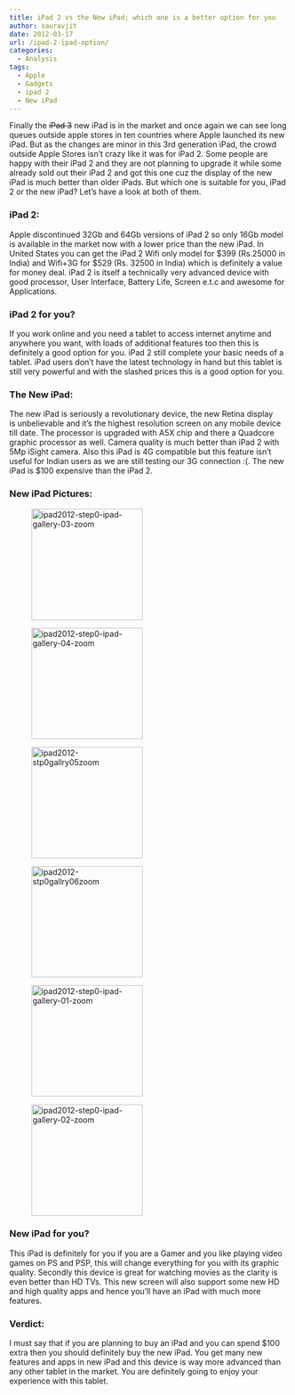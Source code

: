 ```yaml
---
title: iPad 2 vs the New iPad; which one is a better option for you
author: sauravjit
date: 2012-03-17
url: /ipad-2-ipad-option/
categories:
  - Analysis
tags:
  - Apple
  - Gadgets
  - ipad 2
  - New iPad
---
```

Finally the <del>iPad 3</del> new iPad is in the market and once again we can see long queues outside apple stores in ten countries where Apple launched its new iPad. But as the changes are minor in this 3rd generation iPad, the crowd outside Apple Stores isn&#8217;t crazy like it was for iPad 2. Some people are happy with their iPad 2 and they are not planning to upgrade it while some already sold out their iPad 2 and got this one cuz the display of the new iPad is much better than older iPads. But which one is suitable for you, iPad 2 or the new iPad? Let&#8217;s have a look at both of them.

### iPad 2:

Apple discontinued 32Gb and 64Gb versions of iPad 2 so only 16Gb model is available in the market now with a lower price than the new iPad. In United States you can get the iPad 2 Wifi only model for $399 (Rs.25000 in India) and Wifi+3G for $529 (Rs. 32500 in India) which is definitely a value for money deal. iPad 2 is itself a technically very advanced device with good processor, User Interface, Battery Life, Screen e.t.c and awesome for Applications.

### iPad 2 for you?

If you work online and you need a tablet to access internet anytime and anywhere you want, with loads of additional features too then this is definitely a good option for you. iPad 2 still complete your basic needs of a tablet. iPad users don&#8217;t have the latest technology in hand but this tablet is still very powerful and with the slashed prices this is a good option for you.

### The New iPad:

The new iPad is seriously a revolutionary device, the new Retina display is unbelievable and it&#8217;s the highest resolution screen on any mobile device till date. The processor is upgraded with A5X chip and there a Quadcore graphic processor as well. Camera quality is much better than iPad 2 with 5Mp iSight camera. Also this iPad is 4G compatible but this feature isn&#8217;t useful for Indian users as we are still testing our 3G connection :(. The new iPad is $100 expensive than the iPad 2.

### New iPad Pictures:

<div id='gallery-2' class='gallery galleryid-55967 gallery-columns-3 gallery-size-thumbnail'>
  <figure class='gallery-item'> 
  
  <div class='gallery-icon landscape'>
    <a href='http://cdn.devilsworkshop.org/files/2012/03/ipad2012-step0-ipad-gallery-03-zoom.png'><img width="200" height="200" src="http://cdn.devilsworkshop.org/files/2012/03/ipad2012-step0-ipad-gallery-03-zoom-200x200.png" class="attachment-thumbnail" alt="ipad2012-step0-ipad-gallery-03-zoom" /></a>
  </div></figure><figure class='gallery-item'> 
  
  <div class='gallery-icon landscape'>
    <a href='http://cdn.devilsworkshop.org/files/2012/03/ipad2012-step0-ipad-gallery-04-zoom.png'><img width="200" height="200" src="http://cdn.devilsworkshop.org/files/2012/03/ipad2012-step0-ipad-gallery-04-zoom-200x200.png" class="attachment-thumbnail" alt="ipad2012-step0-ipad-gallery-04-zoom" /></a>
  </div></figure><figure class='gallery-item'> 
  
  <div class='gallery-icon landscape'>
    <a href='http://cdn.devilsworkshop.org/files/2012/03/ipad2012-stp0gallry05zoom.png'><img width="200" height="200" src="http://cdn.devilsworkshop.org/files/2012/03/ipad2012-stp0gallry05zoom-200x200.png" class="attachment-thumbnail" alt="ipad2012-stp0gallry05zoom" /></a>
  </div></figure><figure class='gallery-item'> 
  
  <div class='gallery-icon landscape'>
    <a href='http://cdn.devilsworkshop.org/files/2012/03/ipad2012-stp0gallry06zoom.png'><img width="200" height="200" src="http://cdn.devilsworkshop.org/files/2012/03/ipad2012-stp0gallry06zoom-200x200.png" class="attachment-thumbnail" alt="ipad2012-stp0gallry06zoom" /></a>
  </div></figure><figure class='gallery-item'> 
  
  <div class='gallery-icon landscape'>
    <a href='http://cdn.devilsworkshop.org/files/2012/03/ipad2012-step0-ipad-gallery-01-zoom.png'><img width="200" height="200" src="http://cdn.devilsworkshop.org/files/2012/03/ipad2012-step0-ipad-gallery-01-zoom-200x200.png" class="attachment-thumbnail" alt="ipad2012-step0-ipad-gallery-01-zoom" /></a>
  </div></figure><figure class='gallery-item'> 
  
  <div class='gallery-icon landscape'>
    <a href='http://cdn.devilsworkshop.org/files/2012/03/ipad2012-step0-ipad-gallery-02-zoom.png'><img width="200" height="200" src="http://cdn.devilsworkshop.org/files/2012/03/ipad2012-step0-ipad-gallery-02-zoom-200x200.png" class="attachment-thumbnail" alt="ipad2012-step0-ipad-gallery-02-zoom" /></a>
  </div></figure>
</div>

### New iPad for you?

This iPad is definitely for you if you are a Gamer and you like playing video games on PS and PSP, this will change everything for you with its graphic quality. Secondly this device is great for watching movies as the clarity is even better than HD TVs. This new screen will also support some new HD and high quality apps and hence you&#8217;ll have an iPad with much more features.

### Verdict:

I must say that if you are planning to buy an iPad and you can spend $100 extra then you should definitely buy the new iPad. You get many new features and apps in new iPad and this device is way more advanced than any other tablet in the market. You are definitely going to enjoy your experience with this tablet.
